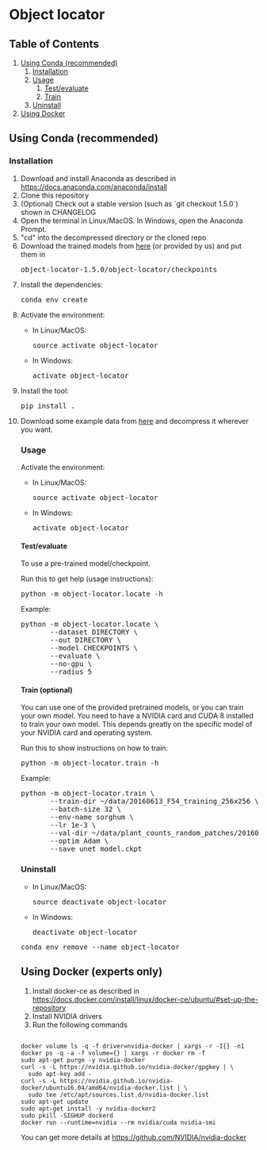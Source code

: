 # Object locator

## Table of Contents
1. [Using Conda (recommended)](#conda)
    1. [Installation](#installation)
    2. [Usage](#usage)
        1. [Test/evaluate](#test)
        2. [Train](#train)
    3. [Uninstall](#uninstall)
2. [Using Docker](#docker)


## Using Conda (recommended) <a name="conda"></a>

<a name="installation"></a>
### Installation 

<ol>
<li>Download and install Anaconda as described in <a href="https://docs.anaconda.com/anaconda/install/">https://docs.anaconda.com/anaconda/install</a></li>
<li>Clone this repository
<li>(Optional) Check out a stable version (such as `git checkout 1.5.0`) shown in CHANGELOG
<li>Open the terminal in Linux/MacOS. In Windows, open the Anaconda Prompt.</li>
<li>"cd" into the decompressed directory or the cloned repo</li>
<li>Download the trained models from <a href="https://lorenz.ecn.purdue.edu/~jprat/plant_locator/checkpoints">here</a> (or provided by us) and put them in 
<pre>object-locator-1.5.0/object-locator/checkpoints</pre>


<li>Install the dependencies:</li>
<pre>
conda env create
</pre>

<li>Activate the environment:</li>

<ul>
<li>In Linux/MacOS:</li>
<pre>
source activate object-locator
</pre>
<li>In Windows:</li>
<pre>
activate object-locator
</pre>
</ul>
   

<li>Install the tool:</li>
<pre>
pip install .
</pre>

<li>
Download some example data from <a href="https://lorenz.ecn.purdue.edu/~jprat/plant_locator/sorghum_data.zip">here</a> and decompress it wherever you want.
</li>


<a name="usage"></a>
### Usage  


Activate the environment:

<ul>
<li>In Linux/MacOS:</li>
<pre>
source activate object-locator
</pre>
<li>In Windows:</li>
<pre>
activate object-locator
</pre>
</ul>

<a name="test"></a>
#### Test/evaluate
To use a pre-trained model/checkpoint.

Run this to get help (usage instructions):
<pre>
python -m object-locator.locate -h
</pre>

Example:

<pre>
python -m object-locator.locate \
       --dataset DIRECTORY \
       --out DIRECTORY \
       --model CHECKPOINTS \
       --evaluate \
       --no-gpu \
       --radius 5
</pre>



<a name="train"></a>

#### Train (optional)
You can use one of the provided pretrained models, or you can train your own model.
You need to have a NVIDIA card and CUDA 8 installed to train your own model.
This depends greatly on the specific model of your NVIDIA card and operating system.

Run this to show instructions on how to train:
<pre>
python -m object-locator.train -h
</pre>

Example:

<pre>
python -m object-locator.train \
       --train-dir ~/data/20160613_F54_training_256x256 \
       --batch-size 32 \
       --env-name sorghum \
       --lr 1e-3 \
       --val-dir ~/data/plant_counts_random_patches/20160613_F54_validation_256x256 \
       --optim Adam \
       --save unet_model.ckpt
</pre>


### Uninstall <a name="uninstall"></a>

<ul>
<li>In Linux/MacOS:</li>
<pre>
source deactivate object-locator
</pre>
<li>In Windows:</li>
<pre>
deactivate object-locator
</pre>
</ul>

<pre>
conda env remove --name object-locator
</pre>

<a name="docker"></a>
## Using Docker (experts only)

1. Install docker-ce as described in https://docs.docker.com/install/linux/docker-ce/ubuntu/#set-up-the-repository
2. Install NVIDIA drivers
3. Run the following commands
<pre><code>
docker volume ls -q -f driver=nvidia-docker | xargs -r -I{} -n1 docker ps -q -a -f volume={} | xargs -r docker rm -f
sudo apt-get purge -y nvidia-docker
curl -s -L https://nvidia.github.io/nvidia-docker/gpgkey | \
  sudo apt-key add -
curl -s -L https://nvidia.github.io/nvidia-docker/ubuntu16.04/amd64/nvidia-docker.list | \
  sudo tee /etc/apt/sources.list.d/nvidia-docker.list
sudo apt-get update
sudo apt-get install -y nvidia-docker2
sudo pkill -SIGHUP dockerd
docker run --runtime=nvidia --rm nvidia/cuda nvidia-smi
</code></pre>
You can get more details at https://github.com/NVIDIA/nvidia-docker

